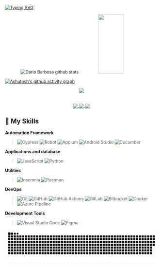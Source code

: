 
[![Typing SVG](https://readme-typing-svg.herokuapp.com/?color=00bfbf&size=35&center=true&vCenter=true&width=1000&lines=Hi+there,+my+name+is+Dário+Barbosa!;I'm+Test+Analyst/QA!;Be+Welcome!+:%29)](https://git.io/typing-svg) 

<div align="center">  
  <img width="49%" height="195px" src="https://github-readme-stats.vercel.app/api?username=byoirad&show_icons=true&count_private=true&hide_border=true&title_color=00bfbf&icon_color=00bfbf&text_color=c9d1d9&bg_color=0d1117" alt="Dário Barbosa github stats"/> 
  <img width="41%" height="195px" src="https://github-readme-stats.vercel.app/api/top-langs/?username=byoirad&layout=compact&hide_border=true&title_color=00bfbf&text_color=00bfbf&bg_color=0d1117" />
</div>

[![Ashutosh's github activity graph](https://github-readme-activity-graph.vercel.app/graph?username=byoirad&bg_color=000000&color=15e5a6&line=00bfbf&point=0a855c&area=true&hide_border=true)](https://github.com/ashutosh00710/github-readme-activity-graph)

<p align="center">
  <img src="https://github-profile-trophy.vercel.app/?username=byoirad&theme=dracula&row=1&no-bg=true&column=6&margin-w=15&margin-h=15" />
</p>

##

  <div align="center">
  <a href="https://www.linkedin.com/in/dariobarbosa">
    <img align="center" src="https://img.shields.io/badge/-LinkedIn-%230077B5?style=for-the-badge&logo=linkedin&logoColor=white">
  </a>
  <a href="mailto:qa.dariobarbosa@gmail.com">
    <img align="center" src="https://img.shields.io/badge/-Gmail-%23333?style=for-the-badge&logo=gmail&logoColor=white">
  </a>
  <a href="https://instagram.com/dariobarbosaz" target="_blank">
    <img align="center" src="https://img.shields.io/badge/-Instagram-%23E4405F?style=for-the-badge&logo=instagram&logoColor=white">
  </a>
</div>
 
## 🚀 My Skills

**Automation Framework**
> ![Cypress](https://img.shields.io/badge/cypress-69D3A7?style=for-the-badge&logo=cypress&logoColor=ffffff)
![Robot](https://img.shields.io/badge/robot-000000?style=for-the-badge&logo=robotframework&logoColor=ffffff)
![Appium](https://img.shields.io/badge/appium-38003d?style=for-the-badge&logo=appium&logoColor=ffffff)
![Android Studio](https://img.shields.io/badge/androidstudio-008cff?style=for-the-badge&logo=androidstudio&logoColor=ffffff)
![Cucumber](https://img.shields.io/badge/cucumber-23D96C?style=for-the-badge&logo=cucumber&logoColor=ffffff)

**Applications and database**
> ![JavaScript](https://img.shields.io/badge/javascript-F7DF1E?style=for-the-badge&logo=javascript&logoColor=ffffff)
> ![Python](https://img.shields.io/badge/python-3776AB?style=for-the-badge&logo=python&logoColor=ffffff)

**Utilities**
> ![Insomnia](https://img.shields.io/badge/insomnia-4000BF?style=for-the-badge&logo=insomnia&logoColor=ffffff)
![Postman](https://img.shields.io/badge/postman-FF6C37?style=for-the-badge&logo=postman&logoColor=ffffff)

**DevOps**
> ![Git](https://img.shields.io/badge/git-F05032?style=for-the-badge&logo=git&logoColor=ffffff)
![GitHub](https://img.shields.io/badge/github-000000?style=for-the-badge&logo=github&logoColor=ffffff)
![GitHub Actions](https://img.shields.io/badge/github%20actions-2088FF?style=for-the-badge&logo=githubactions&logoColor=ffffff)
![GitLab](https://img.shields.io/badge/gitlab-FC6D26?style=for-the-badge&logo=gitlab&logoColor=ffffff)
![Bitbucket](https://img.shields.io/badge/bitbucket-0052CC?style=for-the-badge&logo=bitbucket&logoColor=ffffff)
![Docker](https://img.shields.io/badge/Docker-2496ED?style=for-the-badge&logo=docker&logoColor=ffffff)
![Azure Pipeline](https://img.shields.io/badge/azure%20pipelines-DEDEDE?style=for-the-badge&logo=azurepipelines&logoColor=%232560E0)

**Development Tools**
> ![Visual Studio Code](https://img.shields.io/badge/visual%20studio%20code-2088FF?style=for-the-badge&logo=visualstudiocode&logoColor=ffffff)
![Figma](https://img.shields.io/badge/figma-F24E1E?style=for-the-badge&logo=figma&logoColor=ffffff)
> 

<picture>
  <source media="(prefers-color-scheme: dark)" srcset="https://raw.githubusercontent.com/byoirad/byoirad/output/github-snake-dark.svg" />
  <source media="(prefers-color-scheme: light)" srcset="https://raw.githubusercontent.com/byoirad/byoirad/output/github-snake.svg" />
  <img alt="github-snake" src="https://raw.githubusercontent.com/byoirad/byoirad/output/github-snake.svg" />
</picture>
